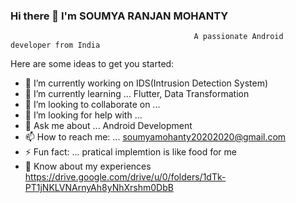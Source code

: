 ### Hi there 👋 I'm SOUMYA RANJAN MOHANTY

                                             A passionate Android developer from India
            


Here are some ideas to get you started:

- 🔭 I’m currently working on IDS(Intrusion Detection System) 
- 🌱 I’m currently learning ... Flutter, Data Transformation
- 👯 I’m looking to collaborate on ...
- 🤔 I’m looking for help with ...
- 💬 Ask me about ... Android Development
- 📫 How to reach me: ... soumyamohanty20202020@gmail.com
- ⚡ Fun fact: ... pratical implemtion is like food for me
- 📄 Know about my experiences https://drive.google.com/drive/u/0/folders/1dTk-PT1jNKLVNArnyAh8yNhXrshm0DbB

